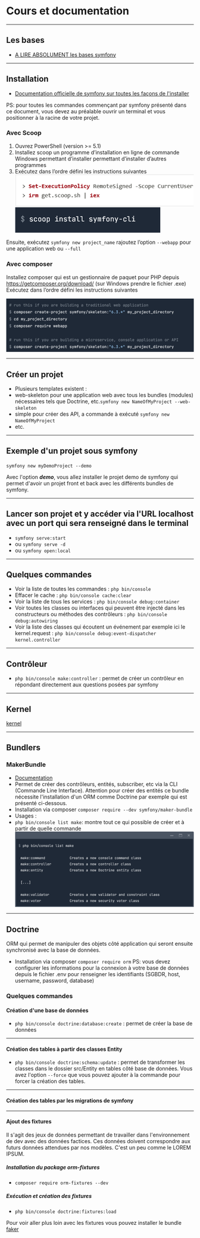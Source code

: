 # Cours et documentation

---

## Les bases

- [A LIRE ABSOLUMENT les bases symfony](https://symfony.com/doc/current/introduction/http_fundamentals.html)

---

## Installation

- [Documentation officielle de symfony sur toutes les façons de l'installer](https://symfony.com/doc/current/setup.html)


PS: pour toutes les commandes commençant par symfony présenté dans ce document, vous devez au préalable ouvrir un terminal et vous positionner à la racine de votre projet.

### Avec Scoop

1. Ouvrez PowerShell (version >= 5.1)
2. Installez scoop un programme d’installation en ligne de commande Windows permettant d’installer permettant d’installer d’autres programmes
3. Exécutez dans l’ordre défini les instructions suivantes
![symfscoop1](./img/scoop1.png)
![symfscoop2](./img/scoop2.png)

Ensuite, exécutez `symfony new project_name` rajoutez l’option `--webapp` pour une application web ou `--full`

### Avec composer

Installez composer qui est un gestionnaire de paquet pour PHP depuis https://getcomposer.org/download/ (sur Windows prendre le fichier .exe)
Exécutez dans l’ordre défini les instructions suivantes

![symfcomposer](./img/install-composer.png)

---

## Créer un projet

- Plusieurs templates existent :
 - web-skeleton pour une application web avec tous les bundles (modules) nécessaires tels que Doctrine, etc.`symfony new NameOfMyProject --web-skeleton`
 - simple pour créer des API, a commande à exécuté `symfony new NameOfMyProject`
 - etc.

---

## Exemple d'un projet sous symfony

`symfony new myDemoProject --demo`

Avec l'option ***demo***, vous allez installer le projet demo de symfony qui permet d'avoir un projet front et back avec les différents bundles de symfony.


---

## Lancer son projet et y accéder via l'URL localhost avec un port qui sera renseigné dans le terminal

- `symfony serve:start`
- ou `symfony serve -d`
- ou `symfony open:local`

---

## Quelques commandes

- Voir la liste de toutes les commandes : `php bin/console`
- Effacer le cache : `php bin/console cache:clear`
- Voir la liste de tous les services : `php bin/console debug:container`
- Voir toutes les classes ou interfaces qui peuvent être injecté dans les constructeurs ou méthodes des contrôleurs : `php bin/console debug:autowiring`
- Voir la liste des classes qui écoutent un événement par exemple ici le kernel.request : `php bin/console debug:event-dispatcher kernel.controller`

---

## Contrôleur

- `php bin/console make:controller` : permet de créer un contrôleur en répondant directement aux questions posées par symfony

---

## Kernel

[kernel](https://symfony.com/doc/current/components/http_kernel.html)

---

## Bundlers

### MakerBundle

- [Documentation](https://symfony.com/bundles/SymfonyMakerBundle/current/index.html)
- Permet de créer des contrôleurs, entités, subscriber, etc via la CLI (Commande Line Interface). Attention pour créer des entités ce bundle nécessite l'installation d'un ORM comme Doctrine par exemple qui est présenté ci-dessous.
- Installation via composer `composer require --dev symfony/maker-bundle`
- Usages :
 - `php bin/console list make`: montre tout ce qui possible de créer et à partir de quelle commande
![make](./img/makebundler.png)

---

## Doctrine

ORM qui permet de manipuler des objets côté application qui seront ensuite synchronisé avec la base de données.

- Installation via composer `composer require orm`
PS: vous devez configurer les informations pour la connexion à votre base de données depuis le fichier .env pour renseigner les identifiants (SGBDR, host, username, password, database)

### Quelques commandes

#### Création d'une base de données

- `php bin/console doctrine:database:create` : permet de créer la base de données

---

#### Création des tables à partir des classes Entity

- `php bin/console doctrine:schema:update` : permet de transformer les classes dans le dossier src/Entity en tables côté base de données. Vous avez l'option `--force` que vous pouvez ajouter à la commande pour forcer la création des tables.

---

#### Création des tables par les migrations de symfony


---

#### Ajout des fixtures

Il s'agit des jeux de données permettant de travailler dans l'environnement de dev avec des données factices. Ces données doivent correspondre aux futurs données attendues par nos modèles. C'est un peu comme le LOREM IPSUM.

##### Installation du package orm-fixtures

- `composer require orm-fixtures --dev`

##### Exécution et création des fixtures

- `php bin/console doctrine:fixtures:load`

Pour voir aller plus loin avec les fixtures vous pouvez installer le bundle [faker](https://github.com/FakerPHP/Faker/)


